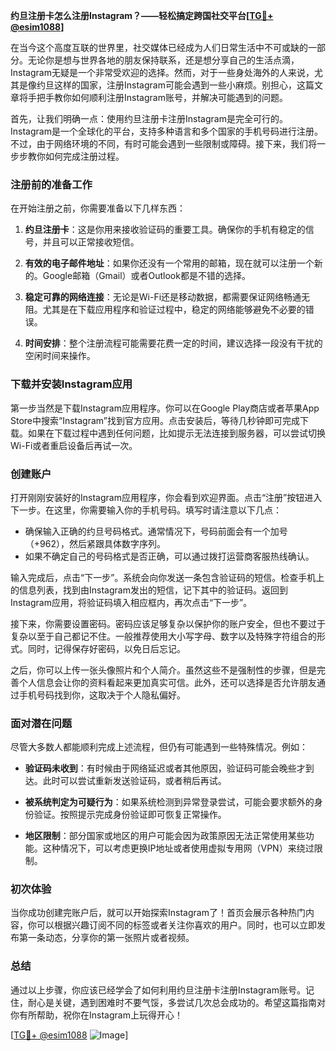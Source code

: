 **约旦注册卡怎么注册Instagram？——轻松搞定跨国社交平台[[TG💪+ @esim1088](https://t.me/s/esim1088)]**

在当今这个高度互联的世界里，社交媒体已经成为人们日常生活中不可或缺的一部分。无论你是想与世界各地的朋友保持联系，还是想分享自己的生活点滴，Instagram无疑是一个非常受欢迎的选择。然而，对于一些身处海外的人来说，尤其是像约旦这样的国家，注册Instagram可能会遇到一些小麻烦。别担心，这篇文章将手把手教你如何顺利注册Instagram账号，并解决可能遇到的问题。

首先，让我们明确一点：使用约旦注册卡注册Instagram是完全可行的。Instagram是一个全球化的平台，支持多种语言和多个国家的手机号码进行注册。不过，由于网络环境的不同，有时可能会遇到一些限制或障碍。接下来，我们将一步步教你如何完成注册过程。

### 注册前的准备工作

在开始注册之前，你需要准备以下几样东西：

1. **约旦注册卡**：这是你用来接收验证码的重要工具。确保你的手机有稳定的信号，并且可以正常接收短信。
   
2. **有效的电子邮件地址**：如果你还没有一个常用的邮箱，现在就可以注册一个新的。Google邮箱（Gmail）或者Outlook都是不错的选择。

3. **稳定可靠的网络连接**：无论是Wi-Fi还是移动数据，都需要保证网络畅通无阻。尤其是在下载应用程序和验证过程中，稳定的网络能够避免不必要的错误。

4. **时间安排**：整个注册流程可能需要花费一定的时间，建议选择一段没有干扰的空闲时间来操作。

### 下载并安装Instagram应用

第一步当然是下载Instagram应用程序。你可以在Google Play商店或者苹果App Store中搜索“Instagram”找到官方应用。点击安装后，等待几秒钟即可完成下载。如果在下载过程中遇到任何问题，比如提示无法连接到服务器，可以尝试切换Wi-Fi或者重启设备后再试一次。

### 创建账户

打开刚刚安装好的Instagram应用程序，你会看到欢迎界面。点击“注册”按钮进入下一步。在这里，你需要输入你的手机号码。填写时请注意以下几点：

- 确保输入正确的约旦号码格式。通常情况下，号码前面会有一个加号（+962），然后紧跟具体数字序列。
- 如果不确定自己的号码格式是否正确，可以通过拨打运营商客服热线确认。

输入完成后，点击“下一步”。系统会向你发送一条包含验证码的短信。检查手机上的信息列表，找到由Instagram发出的短信，记下其中的验证码。返回到Instagram应用，将验证码填入相应框内，再次点击“下一步”。

接下来，你需要设置密码。密码应该足够复杂以保护你的账户安全，但也不要过于复杂以至于自己都记不住。一般推荐使用大小写字母、数字以及特殊字符组合的形式。同时，记得保存好密码，以免日后忘记。

之后，你可以上传一张头像照片和个人简介。虽然这些不是强制性的步骤，但是完善个人信息会让你的资料看起来更加真实可信。此外，还可以选择是否允许朋友通过手机号码找到你，这取决于个人隐私偏好。

### 面对潜在问题

尽管大多数人都能顺利完成上述流程，但仍有可能遇到一些特殊情况。例如：

- **验证码未收到**：有时候由于网络延迟或者其他原因，验证码可能会晚些才到达。此时可以尝试重新发送验证码，或者稍后再试。
  
- **被系统判定为可疑行为**：如果系统检测到异常登录尝试，可能会要求额外的身份验证。按照提示完成身份验证即可恢复正常操作。

- **地区限制**：部分国家或地区的用户可能会因为政策原因无法正常使用某些功能。这种情况下，可以考虑更换IP地址或者使用虚拟专用网（VPN）来绕过限制。

### 初次体验

当你成功创建完账户后，就可以开始探索Instagram了！首页会展示各种热门内容，你可以根据兴趣订阅不同的标签或者关注你喜欢的用户。同时，也可以立即发布第一条动态，分享你的第一张照片或者视频。

### 总结

通过以上步骤，你应该已经学会了如何利用约旦注册卡注册Instagram账号。记住，耐心是关键，遇到困难时不要气馁，多尝试几次总会成功的。希望这篇指南对你有所帮助，祝你在Instagram上玩得开心！

[[TG💪+ @esim1088](https://t.me/s/esim1088) ![Image](https://i.postimg.cc/4NQfJmqS/Snipaste-2025-05-13-00-14-12.png)]